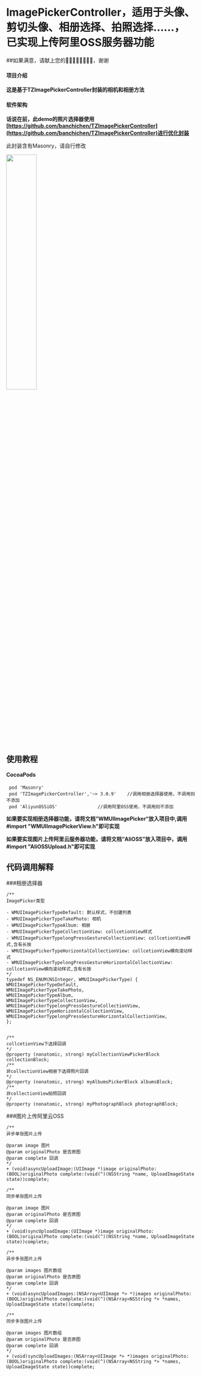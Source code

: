 # ImagePickerController，适用于头像、剪切头像、相册选择、拍照选择……，已实现上传阿里OSS服务器功能

##如果满意，请献上您的🌟🌟🌟🌟🌟🌟🌟🌟，谢谢
#### 项目介绍
**这是基于TZImagePickerController封装的相机和相册方法**

#### 软件架构
**话说在前，此demo的照片选择器使用[https://github.com/banchichen/TZImagePickerController](https://github.com/banchichen/TZImagePickerController)进行优化封装**


此封装含有Masonry，请自行修改

<img src="https://github.com/WOHANGO/WZHImagePickerController/blob/master/imagepicker.png" width="40%" height="40%">


## 使用教程

#### CocoaPods
```objc
 pod 'Masonry'
 pod 'TZImagePickerController','~> 3.0.9'    //调用相册选择器使用，不调用则不添加
 pod 'AliyunOSSiOS'               //调用阿里OSS使用，不调用则不添加
```
  **如果要实现相册选择器功能，请将文档”WMUIImagePicker“放入项目中,调用#import "WMUIImagePickerView.h"即可实现**

  **如果要实现图片上传阿里云服务器功能，请将文档“AliOSS”放入项目中，调用#import "AliOSSUpload.h"即可实现**


## 代码调用解释
###相册选择器
```objc
/**
ImagePicker类型

- WMUIImagePickerTypeDefault: 默认样式，不创建列表
- WMUIImagePickerTypeTakePhoto: 相机
- WMUIImagePickerTypeAlbum: 相册
- WMUIImagePickerTypeCollectionView: collcetionView样式
- WMUIImagePickerTypelongPressGestureCollectionView: collcetionView样式,含有长按
- WMUIImagePickerTypeHorizontalCollectionView: collcetionView横向滚动样式
- WMUIImagePickerTypelongPressGestureHorizontalCollectionView: collcetionView横向滚动样式,含有长按
*/
typedef NS_ENUM(NSInteger, WMUIImagePickerType) {
WMUIImagePickerTypeDefault,
WMUIImagePickerTypeTakePhoto,
WMUIImagePickerTypeAlbum,
WMUIImagePickerTypeCollectionView,
WMUIImagePickerTypelongPressGestureCollectionView,
WMUIImagePickerTypeHorizontalCollectionView,
WMUIImagePickerTypelongPressGestureHorizontalCollectionView,
};


/**
collcetionView下选择回调
*/
@property (nonatomic, strong) myCollectionViewPickerBlock collectionBlock;
/**
非collectionView相册下选择照片回调
*/
@property (nonatomic, strong) myAlbumsPickerBlock albumsBlock;
/**
非collectionView拍照回调
*/
@property (nonatomic, strong) myPhotographBlock photographBlock;

```

###图片上传阿里云OSS
```objc
/**
异步单张图片上传

@param image 图片
@param originalPhoto 是否原图
@param complete 回调
*/
+ (void)asyncUploadImage:(UIImage *)image originalPhoto:(BOOL)originalPhoto complete:(void(^)(NSString *name, UploadImageState state))complete;

/**
同步单张图片上传

@param image 图片
@param originalPhoto 是否原图
@param complete 回调
*/
+ (void)syncUploadImage:(UIImage *)image originalPhoto:(BOOL)originalPhoto complete:(void(^)(NSString *name, UploadImageState state))complete;

/**
异步多张图片上传

@param images 图片数组
@param originalPhoto 是否原图
@param complete 回调
*/
+ (void)asyncUploadImages:(NSArray<UIImage *> *)images originalPhoto:(BOOL)originalPhoto complete:(void(^)(NSArray<NSString *> *names, UploadImageState state))complete;

/**
同步多张图片上传

@param images 图片数组
@param originalPhoto 是否原图
@param complete 回调
*/
+ (void)syncUploadImages:(NSArray<UIImage *> *)images originalPhoto:(BOOL)originalPhoto complete:(void(^)(NSArray<NSString *> *names, UploadImageState state))complete;

```


